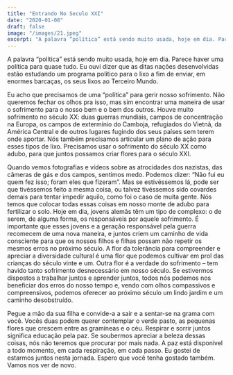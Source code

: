 ```yaml
---
title: "Entrando No Seculo XXI"
date: "2020-01-08"
draft: false
image: "/images/21.jpeg"
excerpt: "A palavra “política” está sendo muito usada, hoje em dia. Parece haver uma política para quase tudo. Eu ouvi dizer que as ditas nações desenvolvidas estão estudando um programa político para o lixo a fim de enviar, em enormes barcaças, os seus lixos ao Terceiro Mundo."
---
```


A palavra “política” está sendo muito usada, hoje em dia. Parece haver uma política para quase tudo. Eu ouvi dizer que as ditas nações desenvolvidas estão estudando um programa político para o lixo a fim de enviar, em enormes barcaças, os seus lixos ao Terceiro Mundo.

Eu acho que precisamos de uma “política” para gerir nosso sofrimento. Não queremos fechar os olhos pra isso, mas sim encontrar uma maneira de usar o sofrimento para o nosso bem e o bem dos outros. Houve muito sofrimento no século XX: duas guerras mundiais, campos de concentração na Europa, os campos de extermínio do Camboja, refugiados do Vietnã, da América Central e de outros lugares fugindo dos seus países sem terem onde aportar. Nós também precisamos articular um plano de ação para esses tipos de lixo. Precisamos usar o sofrimento do século XX como adubo, para que juntos possamos criar flores para o século XXI.

Quando vemos fotografias e vídeos sobre as atrocidades dos nazistas, das câmeras de gás e dos campos, sentimos medo. Podemos dizer: “Não fui eu quem fez isso; foram eles que fizeram”. Mas se estivéssemos lá, pode ser que tivéssemos feito a mesma coisa, ou talvez tivéssemos sido covardes demais para tentar impedir aquilo, como foi o caso de muita gente. Nós temos que colocar todas essas coisas em nosso monte de adubo para fertilizar o solo. Hoje em dia, jovens alemãs têm um tipo de complexo: o de serem, de alguma forma, os responsáveis por aquele
sofrimento. É importante que esses jovens e a geração responsável pela guerra recomecem de uma nova maneira, e juntos criem um caminho de vida consciente para que os nossos filhos e filhas possam não repetir os mesmos erros no próximo século. A flor da tolerância para compreender e apreciar a diversidade cultural é uma flor que podemos cultivar em prol das crianças do século vinte e um. Outra flor é a verdade do sofrimento – tem havido tanto sofrimento desnecessário em nosso século. Se estivermos dispostos a trabalhar juntos e aprender juntos, todos nós podemos nos beneficiar dos erros do nosso tempo e, vendo com olhos compassivos e compreensivos, podemos oferecer ao próximo século um lindo jardim e um caminho desobstruído.

Pegue a mão da sua filha e convide-a a sair e a sentar-se na grama com você. Vocês duas podem querer contemplar o verde pasto, as pequenas flores que crescem entre as gramíneas e o céu. Respirar e sorrir juntos significa educação pela paz. Se soubermos apreciar a beleza dessas coisas, nós não teremos que procurar por mais nada. A paz está disponível a todo momento, em cada respiração, em cada passo.
Eu gostei de estarmos juntos nesta jornada. Espero que você tenha gostado também. Vamos nos ver de novo.
